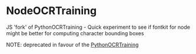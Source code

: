 # NodeOCRTraining
JS 'fork' of PythonOCRTraining - Quick experiment to see if fontkit for node might be better for computing character bounding boxes

NOTE: deprecated in favour of the [PythonOCRTraining](https://github.com/mlennox/PythonOCRTrainer)
